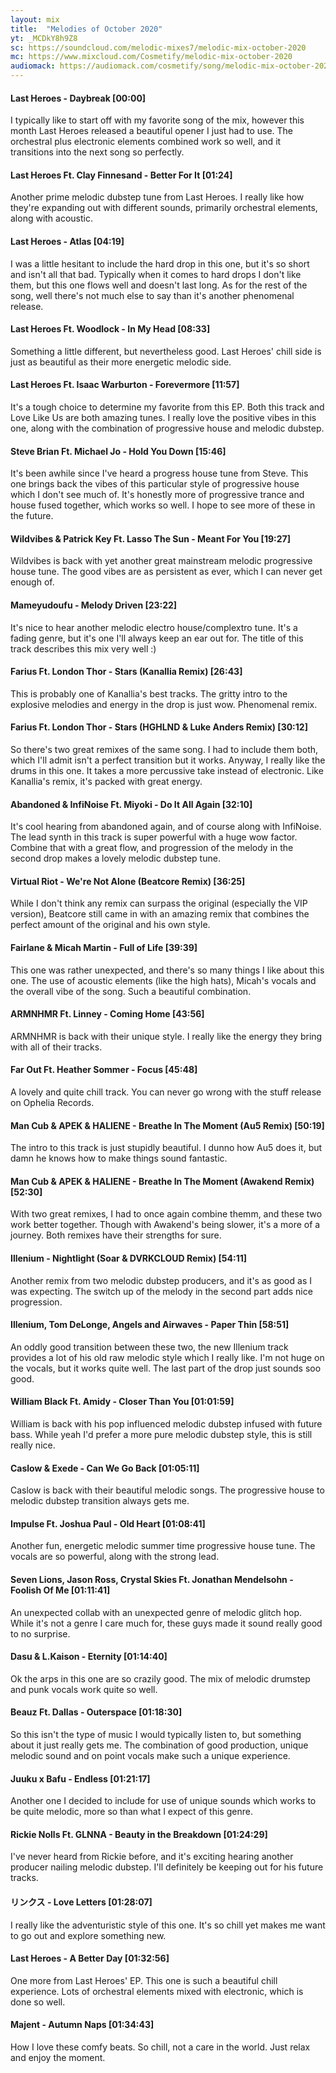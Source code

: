 ```yaml
---
layout: mix
title:  "Melodies of October 2020"
yt: _MCDkY8h9Z8
sc: https://soundcloud.com/melodic-mixes7/melodic-mix-october-2020
mc: https://www.mixcloud.com/Cosmetify/melodic-mix-october-2020
audiomack: https://audiomack.com/cosmetify/song/melodic-mix-october-2020
---
```


#### Last Heroes - Daybreak [00:00]
I typically like to start off with my favorite song of the mix, however this month Last Heroes released a beautiful opener I just had to use. The orchestral plus electronic elements combined work so well, and it transitions into the next song so perfectly.

#### Last Heroes Ft. Clay Finnesand - Better For It [01:24]
Another prime melodic dubstep tune from Last Heroes. I really like how they're expanding out with different sounds, primarily orchestral elements, along with acoustic.

#### Last Heroes - Atlas [04:19]
I was a little hesitant to include the hard drop in this one, but it's so short and isn't all that bad. Typically when it comes to hard drops I don't like them, but this one flows well and doesn't last long. As for the rest of the song, well there's not much else to say than it's another phenomenal release.

#### Last Heroes Ft. Woodlock - In My Head [08:33]
Something a little different, but nevertheless good. Last Heroes' chill side is just as beautiful as their more energetic melodic side.

#### Last Heroes Ft. Isaac Warburton - Forevermore [11:57]
It's a tough choice to determine my favorite from this EP. Both this track and Love Like Us are both amazing tunes. I really love the positive vibes in this one, along with the combination of progressive house and melodic dubstep.

#### Steve Brian Ft. Michael Jo - Hold You Down [15:46]
It's been awhile since I've heard a progress house tune from Steve. This one brings back the vibes of this particular style of progressive house which I don't see much of. It's honestly more of progressive trance and house fused together, which works so well. I hope to see more of these in the future.

#### Wildvibes & Patrick Key Ft. Lasso The Sun - Meant For You [19:27]
Wildvibes is back with yet another great mainstream melodic progressive house tune. The good vibes are as persistent as ever, which I can never get enough of.

#### Mameyudoufu - Melody Driven [23:22]
It's nice to hear another melodic electro house/complextro tune. It's a fading genre, but it's one I'll always keep an ear out for. The title of this track describes this mix very well :)

#### Farius Ft. London Thor - Stars (Kanallia Remix) [26:43]
This is probably one of Kanallia's best tracks. The gritty intro to the explosive melodies and energy in the drop is just wow. Phenomenal remix.

#### Farius Ft. London Thor - Stars (HGHLND & Luke Anders Remix) [30:12]
So there's two great remixes of the same song. I had to include them both, which I'll admit isn't a perfect transition but it works. Anyway, I really like the drums in this one. It takes a more percussive take instead of electronic. Like Kanallia's remix, it's packed with great energy.

#### Abandoned & InfiNoise Ft. Miyoki - Do It All Again [32:10]
It's cool hearing from abandoned again, and of course along with InfiNoise. The lead synth in this track is super powerful with a huge wow factor. Combine that with a great flow, and progression of the melody in the second drop makes a lovely melodic dubstep tune.

#### Virtual Riot - We're Not Alone (Beatcore Remix) [36:25]
While I don't think any remix can surpass the original (especially the VIP version), Beatcore still came in with an amazing remix that combines the perfect amount of the original and his own style.

#### Fairlane & Micah Martin - Full of Life [39:39]
This one was rather unexpected, and there's so many things I like about this one. The use of acoustic elements (like the high hats), Micah's vocals and the overall vibe of the song. Such a beautiful combination.

#### ARMNHMR Ft. Linney - Coming Home [43:56]
ARMNHMR is back with their unique style. I really like the energy they bring with all of their tracks.

#### Far Out Ft. Heather Sommer - Focus [45:48]
A lovely and quite chill track. You can never go wrong with the stuff release on Ophelia Records.

#### Man Cub & APEK & HALIENE - Breathe In The Moment (Au5 Remix) [50:19]
The intro to this track is just stupidly beautiful. I dunno how Au5 does it, but damn he knows how to make things sound fantastic.

#### Man Cub & APEK & HALIENE - Breathe In The Moment (Awakend Remix) [52:30]
With two great remixes, I had to once again combine themm, and these two work better together. Though with Awakend's being slower, it's a more of a journey. Both remixes have their strengths for sure.

#### Illenium - Nightlight (Soar & DVRKCLOUD Remix) [54:11]
Another remix from two melodic dubstep producers, and it's as good as I was expecting. The switch up of the melody in the second part adds nice progression.

#### Illenium, Tom DeLonge, Angels and Airwaves - Paper Thin [58:51]
An oddly good transition between these two, the new Illenium track provides a lot of his old raw melodic style which I really like. I'm not huge on the vocals, but it works quite well. The last part of the drop just sounds soo good.

#### William Black Ft. Amidy - Closer Than You [01:01:59]
William is back with his pop influenced melodic dubstep infused with future bass. While yeah I'd prefer a more pure melodic dubstep style, this is still really nice.

#### Caslow & Exede - Can We Go Back [01:05:11]
Caslow is back with their beautiful melodic songs. The progressive house to melodic dubstep transition always gets me.

#### Impulse Ft. Joshua Paul - Old Heart [01:08:41]
Another fun, energetic melodic summer time progressive house tune. The vocals are so powerful, along with the strong lead.

#### Seven Lions, Jason Ross, Crystal Skies Ft. Jonathan Mendelsohn - Foolish Of Me [01:11:41]
An unexpected collab with an unexpected genre of melodic glitch hop. While it's not a genre I care much for, these guys made it sound really good to no surprise.

#### Dasu & L.Kaison - Eternity [01:14:40]
Ok the arps in this one are so crazily good. The mix of melodic drumstep and punk vocals work quite so well.

#### Beauz Ft. Dallas - Outerspace [01:18:30]
So this isn't the type of music I would typically listen to, but something about it just really gets me. The combination of good production, unique melodic sound and on point vocals make such a unique experience.

#### Juuku x Bafu - Endless [01:21:17]
Another one I decided to include for use of unique sounds which works to be quite melodic, more so than what I expect of this genre.

#### Rickie Nolls Ft. GLNNA - Beauty in the Breakdown [01:24:29]
I've never heard from Rickie before, and it's exciting hearing another producer nailing melodic dubstep. I'll definitely be keeping out for his future tracks.

#### リンクス - Love Letters [01:28:07]
I really like the adventuristic style of this one. It's so chill yet makes me want to go out and explore something new.

#### Last Heroes - A Better Day [01:32:56]
One more from Last Heroes' EP. This one is such a beautiful chill experience. Lots of orchestral elements mixed with electronic, which is done so well.

#### Majent - Autumn Naps [01:34:43]
How I love these comfy beats. So chill, not a care in the world. Just relax and enjoy the moment.